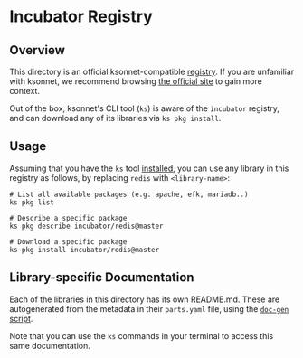 # Incubator Registry

## Overview

This directory is an official ksonnet-compatible [registry][2]. If you are unfamiliar with ksonnet, we recommend browsing [the official site][1] to gain more context.

Out of the box, ksonnet's CLI tool (`ks`) is aware of the `incubator` registry, and can download any of its libraries via `ks pkg install`.

## Usage

Assuming that you have the `ks` tool [installed][3], you can use any library in this registry as follows, by replacing `redis` with `<library-name>`:

```
# List all available packages (e.g. apache, efk, mariadb..)
ks pkg list

# Describe a specific package
ks pkg describe incubator/redis@master

# Download a specific package
ks pkg install incubator/redis@master
```

## Library-specific Documentation

Each of the libraries in this directory has its own README.md. These are autogenerated from the metadata in their `parts.yaml` file, using the [`doc-gen` script][4].

Note that you can use the `ks` commands in your terminal to access this same documentation.

[1]: https://ksonnet.io
[2]: https://ksonnet.io/docs/concepts#registry
[3]: https://ksonnet.io/#get-started
[4]: /doc-gen/main.go
